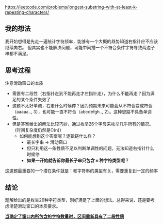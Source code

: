 
https://leetcode.com/problems/longest-substring-with-at-least-k-repeating-characters/


## 我的想法

我开始想得是先走一遍统计字符频率，能够有一个大概的趋势知道右指针应不应该继续向右。
但其实也不能解决问题，可能中间插一个不符合条件字符导致两边子串都不满足。

## 思考过程
注意滑动窗口的本质
- 需要有二段性（右指针走到不能再走才左指针走），为什么不能再走？因为满足的某个条件失效了
- 这题不太好单调，右走什么时候停？因为预期未来可能会从不符合变成符合（aaaaa.., 3），也可能一直不符合（abcdefgh.., 2）。这种思路不具备单调性。
- 但是答案给出的解法比较巧妙，通过枚举26个字母来枚举几乎所有的情况。（时间复杂度仍然是O(n)）
    - 如何能想到这个答案呢？逻辑链什么样？
        - 最长字串 -> 滑动窗口
        - 但只利用这一条性质不足以判断单调性的问题，无法知道右指针什么时候停
        - **如果一开始就告诉你最长子串只包含 n 种字符类型呢？**

这道题最重要的一个潜在条件就是：和字符串的类型有关，需要重复到一定的频率
## 结论

题解给出的是枚举26种字符类型，刚好满足了上面的想法。总得来说，还是要考虑清楚滑动窗口的本质要求。

[**当确定了窗口内所包含的字符数量时，区间重新具有了二段性质**](https://leetcode-cn.com/problems/longest-substring-with-at-least-k-repeating-characters/solution/xiang-jie-mei-ju-shuang-zhi-zhen-jie-fa-50ri1/)


